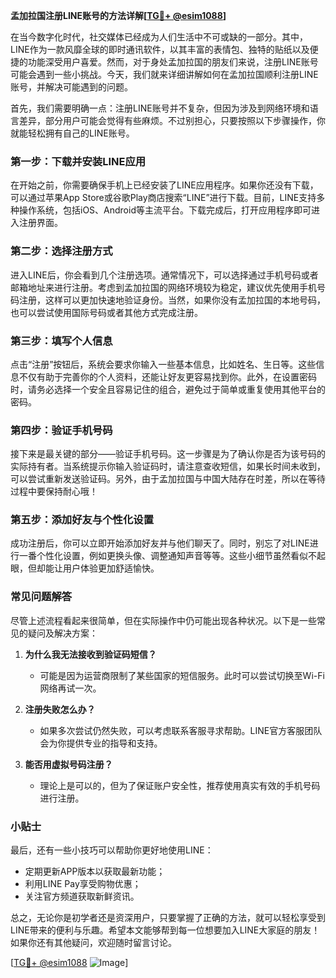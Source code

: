 **孟加拉国注册LINE账号的方法详解[[TG💪+ @esim1088](https://t.me/s/esim1088)]**

在当今数字化时代，社交媒体已经成为人们生活中不可或缺的一部分。其中，LINE作为一款风靡全球的即时通讯软件，以其丰富的表情包、独特的贴纸以及便捷的功能深受用户喜爱。然而，对于身处孟加拉国的朋友们来说，注册LINE账号可能会遇到一些小挑战。今天，我们就来详细讲解如何在孟加拉国顺利注册LINE账号，并解决可能遇到的问题。

首先，我们需要明确一点：注册LINE账号并不复杂，但因为涉及到网络环境和语言差异，部分用户可能会觉得有些麻烦。不过别担心，只要按照以下步骤操作，你就能轻松拥有自己的LINE账号。

### 第一步：下载并安装LINE应用

在开始之前，你需要确保手机上已经安装了LINE应用程序。如果你还没有下载，可以通过苹果App Store或谷歌Play商店搜索“LINE”进行下载。目前，LINE支持多种操作系统，包括iOS、Android等主流平台。下载完成后，打开应用程序即可进入注册界面。

### 第二步：选择注册方式

进入LINE后，你会看到几个注册选项。通常情况下，可以选择通过手机号码或者邮箱地址来进行注册。考虑到孟加拉国的网络环境较为稳定，建议优先使用手机号码注册，这样可以更加快速地验证身份。当然，如果你没有孟加拉国的本地号码，也可以尝试使用国际号码或者其他方式完成注册。

### 第三步：填写个人信息

点击“注册”按钮后，系统会要求你输入一些基本信息，比如姓名、生日等。这些信息不仅有助于完善你的个人资料，还能让好友更容易找到你。此外，在设置密码时，请务必选择一个安全且容易记住的组合，避免过于简单或重复使用其他平台的密码。

### 第四步：验证手机号码

接下来是最关键的部分——验证手机号码。这一步骤是为了确认你是否为该号码的实际持有者。当系统提示你输入验证码时，请注意查收短信，如果长时间未收到，可以尝试重新发送验证码。另外，由于孟加拉国与中国大陆存在时差，所以在等待过程中要保持耐心哦！

### 第五步：添加好友与个性化设置

成功注册后，你可以立即开始添加好友并与他们聊天了。同时，别忘了对LINE进行一番个性化设置，例如更换头像、调整通知声音等等。这些小细节虽然看似不起眼，但却能让用户体验更加舒适愉快。

### 常见问题解答

尽管上述流程看起来很简单，但在实际操作中仍可能出现各种状况。以下是一些常见的疑问及解决方案：

1. **为什么我无法接收到验证码短信？**
   - 可能是因为运营商限制了某些国家的短信服务。此时可以尝试切换至Wi-Fi网络再试一次。
   
2. **注册失败怎么办？**
   - 如果多次尝试仍然失败，可以考虑联系客服寻求帮助。LINE官方客服团队会为你提供专业的指导和支持。

3. **能否用虚拟号码注册？**
   - 理论上是可以的，但为了保证账户安全性，推荐使用真实有效的手机号码进行注册。

### 小贴士

最后，还有一些小技巧可以帮助你更好地使用LINE：
- 定期更新APP版本以获取最新功能；
- 利用LINE Pay享受购物优惠；
- 关注官方频道获取新鲜资讯。

总之，无论你是初学者还是资深用户，只要掌握了正确的方法，就可以轻松享受到LINE带来的便利与乐趣。希望本文能够帮到每一位想要加入LINE大家庭的朋友！如果你还有其他疑问，欢迎随时留言讨论。

[[TG💪+ @esim1088](https://t.me/s/esim1088) ![Image](https://i.postimg.cc/4NQfJmqS/Snipaste-2025-05-13-00-14-12.png)]